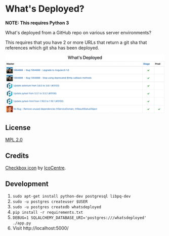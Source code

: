 What's Deployed?
================

**NOTE: This requires Python 3**

What's deployed from a GitHub repo on various server environments?

This requires that you have 2 or more URLs that return a git sha that
references which git sha has been deployed.

![Example output](screenshot.png)

License
-------

[MPL 2.0](http://www.mozilla.org/MPL/2.0/)

Credits
-------

[Checkbox icon](https://www.iconfinder.com/icons/282474/check_done_ok_icon#size=16)
by [IcoCentre](https://www.iconfinder.com/konekierto).

Development
-----------

1. ``sudo apt-get install python-dev postgresql libpq-dev``
2. ``sudo -u postgres createuser $USER``
3. ``sudo -u postgres createdb whatsdeployed``
4. ``pip install -r requirements.txt``
5. ``DEBUG=1 SQLALCHEMY_DATABASE_URI='postgres:///whatsdeployed' ./app.py``
6. Visit http://localhost:5000/
